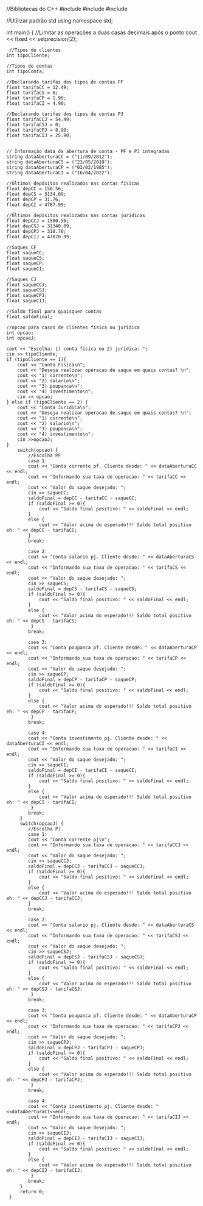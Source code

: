  //Bibliotecas do C++
#include <iostream>
#include <iomanip>
#include <string>

//Utilizar padrão std
using namespace std;

int main() {
    //Limitar as operações a duas casas decimais após o ponto
    cout << fixed << setprecision(2);
    
     //Tipos de clientes
    int tipoCliente;

    //Tipos de contas
    int tipoConta;

    //Declarando tarifas dos tipos de contas PF
    float tarifaCC = 12.49;
    float tarifaCS = 0;
    float tarifaCP = 1.90;
    float tarifaCI = 4.90;

    //Declarando tarifas dos tipos de contas PJ
    float tarifaCCJ = 54.49;
    float tarifaCSJ = 0;
    float tarifaCPJ = 8.90;
    float tarifaCIJ = 25.90;


    // Informação data da abertura de conta - PF e PJ integradas
    string dataAberturaCC = ("11/09/2012");
    string dataAberturaCS = ("23/05/2018");
    string dataAberturaCP = ("03/02/1985");
    string dataAberturaCI = ("16/04/2022");

    //Últimos depósitos realizados nas contas físicas
    float depCC = 150.56;
    float depCS = 3134.09;
    float depCP = 31.76;
    float depCI = 4787.99;

    //Últimos depósitos realizados nas contas jurídicas
    float depCCJ = 1500.56;
    float depCSJ = 31340.09;
    float depCPJ = 310.76;
    float depCIJ = 47870.99;

    //Saques CF
    float saqueCC;
    float saqueCS;
    float saqueCP;
    float saqueCI;

    //Saques CJ
    float saqueCCJ;
    float saqueCSJ;
    float saqueCPJ;
    float saqueCIJ;

    //Saldo final para quaisquer contas
    float saldoFinal;

    //opcao para casos de clientes física ou jurídica
    int opcao;
    int opcaoJ;

    cout << "Escolha: 1) conta fisica ou 2) juridica: ";
    cin >> tipoCliente;
    if (tipoCliente == 1){
        cout << "Conta Fisica\n";
        cout << "Deseja realizar operacao de saque em quais contas? \n";
        cout << "1) corrente\n";
        cout << "2) salario\n";
        cout << "3) poupanca\n";
        cout << "4) investimento\n";
        cin >> opcao;
    } else if (tipoCliente == 2) {
        cout << "Conta Juridica\n";
        cout << "Deseja realizar operacao de saque em quais contas? \n";
        cout << "1) corrente\n";
        cout << "2) salario\n";
        cout << "3) poupanca\n";
        cout << "4) investimento\n";
        cin >>opcaoJ;
    }
        switch(opcao) {
            //Escolha PF
            case 1:
            cout << "Conta corrente pf. Cliente desde: " << dataAberturaCC << endl;
            cout << "Informando sua taxa de operacao: " << tarifaCC << endl;
            cout << "Valor do saque desejado: ";
            cin >> saqueCC;
            saldoFinal = depCC - tarifaCC - saqueCC;
            if (saldoFinal >= 0){
                cout << "Saldo final positivo: " << saldoFinal << endl;
            }
            else {
                cout << "Valor acima do esperado!!! Saldo total positivo eh: " << depCC - tarifaCC;
            }
            break;

            case 2:
            cout << "Conta salario pj. Cliente desde: " << dataAberturaCS << endl;
            cout << "Informando sua taxa de operacao: " << tarifaCS << endl;
            cout << "Valor do saque desejado: ";
            cin >> saqueCS;
            saldoFinal = depCS - tarifaCS - saqueCS;
            if (saldoFinal >= 0){
                cout << "Saldo final positivo: " << saldoFinal << endl;
            }
            else {
                cout << "Valor acima do esperado!!! Saldo total positivo eh: " << depCS - tarifaCS;
             }
            break;

            case 3:
            cout << "Conta poupanca pf. Cliente desde: " << dataAberturaCP << endl;
            cout << "Informando sua taxa de operacao: " << tarifaCP << endl;
            cout << "Valor do saque desejado: ";
            cin >> saqueCP;
            saldoFinal = depCP - tarifaCP - saqueCP;
            if (saldoFinal >= 0){
                cout << "Saldo final positivo: " << saldoFinal << endl;
            }
            else {
                cout << "Valor acima do esperado!!! Saldo total positivo eh: " << depCP - tarifaCP;
             }
            break;

            case 4:
            cout << "Conta investimento pj. Cliente desde: " << dataAberturaCI << endl;
            cout << "Informando sua taxa de operacao: " << tarifaCI << endl;
            cout << "Valor do saque desejado: ";
            cin >> saqueCI;
            saldoFinal = depCI - tarifaCI - saqueCI;
            if (saldoFinal >= 0){
                cout << "Saldo final positivo: " << saldoFinal << endl;
            }
            else {
                cout << "Valor acima do esperado!!! Saldo total positivo eh: " << depCI - tarifaCI;
             }
            break;
         }
         switch(opcaoJ) {
            //Escolha PJ
            case 1:
            cout << "Conta corrente pj\n";
            cout << "Informando sua taxa de operacao: " << tarifaCCJ << endl;
            cout << "Valor do saque desejado: ";
            cin >> saqueCCJ;
            saldoFinal = depCCJ - tarifaCCJ - saqueCCJ;
            if (saldoFinal >= 0){
                cout << "Saldo final positivo: " << saldoFinal << endl;
            }
            else {
                cout << "Valor acima do esperado!!! Saldo total positivo eh: " << depCCJ - tarifaCCJ;
            }
            break;

            case 2:
            cout << "Conta salario pj. Cliente desde: " << dataAberturaCS << endl;
            cout << "Informando sua taxa de operacao: " << tarifaCSJ << endl;
            cout << "Valor do saque desejado: ";
            cin >> saqueCSJ;
            saldoFinal = depCSJ - tarifaCSJ - saqueCSJ;
            if (saldoFinal >= 0){
                cout << "Saldo final positivo: " << saldoFinal << endl;
            }
            else {
                cout << "Valor acima do esperado!!! Saldo total positivo eh: " << depCSJ - tarifaCSJ;
             }
            break;

            case 3:
            cout << "Conta poupanca pf. Cliente desde: " << dataAberturaCP << endl;
            cout << "Informando sua taxa de operacao: " << tarifaCPJ << endl;
            cout << "Valor do saque desejado: ";
            cin >> saqueCPJ;
            saldoFinal = depCPJ - tarifaCPJ - saqueCPJ;
            if (saldoFinal >= 0){
                cout << "Saldo final positivo: " << saldoFinal << endl;
            }
            else {
                cout << "Valor acima do esperado!!! Saldo total positivo eh: " << depCPJ - tarifaCPJ;
             }
            break;

            case 4:
            cout << "Conta investimento pj. Cliente desde: "<<dataAberturaCI<<endl;
            cout << "Informando sua taxa de operacao: " << tarifaCIJ << endl;
            cout << "Valor do saque desejado: ";
            cin >> saqueCIJ;
            saldoFinal = depCIJ - tarifaCIJ - saqueCIJ;
            if (saldoFinal >= 0){
                cout << "Saldo final positivo: " << saldoFinal << endl;
            }
            else {
                cout << "Valor acima do esperado!!! Saldo total positivo eh: " << depCIJ - tarifaCIJ;
             }
            break;
         }
         return 0;
     } 
